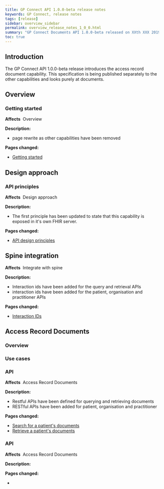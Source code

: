 ```yaml
---
title: GP Connect API 1.0.0-beta release notes
keywords: GP Connect, release notes
tags: [release]
sidebar: overview_sidebar
permalink: overview_release_notes_1_0_0.html
summary: "GP Connect Documents API 1.0.0-beta released on XXth XXX 2019"
toc: true
---
```


## Introduction ##

The GP Connect API 1.0.0-beta release introduces the access record document capability. This specification is being published separately to the other capabilities and looks purely at documents.

## Overview ##

### Getting started ###

**Affects**&nbsp; Overview

**Description:**

- page rewrite as other capabilities have been removed

**Pages changed:**

- [Getting started](overview_engage.html)

## Design approach ##

### API principles ###

**Affects**&nbsp; Design approach

**Description:**

- The first principle has been updated to state that this capability is exposed in it's own FHIR server.

**Pages changed:**

- [API design principles](designprinciples_open_api_principles.html)

## Spine integration ##

**Affects**&nbsp; Integrate with spine

**Description:**

- Interaction ids have been added for the query and retrieval APIs
- interaction ids have been added for the patient, organisation and practitioner APIs

**Pages changed:**

- [Interaction IDs](integration_interaction_ids.html)

## Access Record Documents ##

### Overview ###

### Use cases ###


### API ###

**Affects**&nbsp; Access Record Documents

**Description:**

- Restful APIs have been defined for querying and retrieving documents
- RESTful APIs have been added for patient, organisation and practitioner

**Pages changed:**

- [Search for a patient's documents](accessrecord_documents_development_search_patient_documents.html)
- [Retrieve a patient's documents](accessrecord_documents_development_retrieve_patient_documents.html)

### API ###

**Affects**&nbsp; Access Record Documents

**Description:**


**Pages changed:**

- []()

